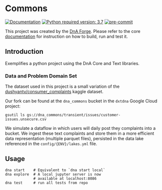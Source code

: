# Commons
[![Documentation](https://img.shields.io/badge/docs-0.0.8-orange.svg?style=flat-square)](http://storage.googleapis.com/dna-core/index.html)
[![Python required version: 3.7](https://img.shields.io/badge/python-3.7-blue.svg?style=flat-square)](https://www.python.org/downloads/release/python-370)
[![pre-commit](https://img.shields.io/badge/pre--commit-enabled-brightgreen?logo=pre-commit&logoColor=white)](https://github.com/pre-commit/pre-commit)

This project was created by the [DnA Forge](https://gitlab.dextra.com.br/dna/forge).
Please refer to the core [documentation](https://docs-dna-core.dextra.com.br/)
for instruction on how to build, run and test it.

## Introduction

Exemplifies a python project using the DnA Core and Text libraries.

### Data and Problem Domain Set

The dataset used in this project is a small variation of 
the [dushyantv/consumer_complaints](https://www.kaggle.com/dushyantv/consumer_complaints)
kaggle dataset.

Our fork can be found at the `dna_commons` bucket in the `dxtdna` Google Cloud project:
```shell
gsutil ls gs://dna_commons/transient/issues/customer-issues.unsecure.csv
```

We simulate a dataflow in which users will daily post they complaints into
a bucket. We ingest these text complaints and store them in a more
efficient data representation (multiple parquet files), persisted in
the data lake referenced in the `config/{ENV}/lakes.yml` file.

## Usage

```shell
dna start    # Equivalent to `dna start local`
dna explore  # A local jupyter server is now
             # available at localhost:8086
dna test     # run all tests from repo
```

